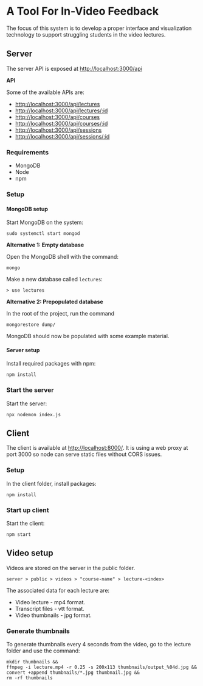 # A Tool For In-Video Feedback

The focus of this system is to develop a proper interface and
visualization technology to support struggling students in the
video lectures.

## Server

The server API is exposed at [http://localhost:3000/api](http://localhost:3000/api)

**API**

Some of the available APIs are:

* [http://localhost:3000/api/lectures](http://localhost:3000/api/lectures)
* [http://localhost:3000/api/lectures/:id](http://localhost:3000/api/lectures/:id)
* [http://localhost:3000/api/courses](http://localhost:3000/api/courses)
* [http://localhost:3000/api/courses/:id](http://localhost:3000/api/courses/:id)
* [http://localhost:3000/api/sessions](http://localhost:3000/api/sessions)
* [http://localhost:3000/api/sessions/:id](http://localhost:3000/api/sessions/:id)


### Requirements
*   MongoDB
*   Node
*   npm


### Setup

#### MongoDB setup

Start MongoDB on the system:
```
sudo systemctl start mongod
```


**Alternative 1: Empty database**

Open the MongoDB shell with the command:

```
mongo
```

Make a new database called `lectures`:

```
> use lectures
```

**Alternative 2: Prepopulated database**

In the root of the project, run the command
```
mongorestore dump/
```

MongoDB should now be populated with some example material.


#### Server setup

Install required packages with npm:

```
npm install
```


### Start the server

Start the server:

```
npx nodemon index.js
```

## Client

The client is available at [http://localhost:8000/](http://localhost:8000/).
It is using a web proxy at port 3000 so node can serve static
files without CORS issues.

### Setup

In the client folder, install packages:

```
npm install
```

### Start up client

Start the client:
```
npm start
```

## Video setup

Videos are stored on the server in the public folder.

```
server > public > videos > "course-name" > lecture-<index>
```

The associated data for each lecture are:
* Video lecture - mp4 format.
* Transcript files - vtt format.
* Video thumbnails - jpg format.

### Generate thumbnails

To generate thumbnails every 4 seconds from the video, go to the lecture folder and use the command:

```
mkdir thumbnails &&
ffmpeg -i lecture.mp4 -r 0.25 -s 200x113 thumbnails/output_%04d.jpg &&
convert +append thumbnails/*.jpg thumbnail.jpg &&
rm -rf thumbnails
```
